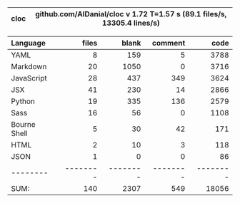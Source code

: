 cloc|github.com/AlDanial/cloc v 1.72  T=1.57 s (89.1 files/s, 13305.4 lines/s)
--- | ---

Language|files|blank|comment|code
:-------|-------:|-------:|-------:|-------:
YAML|8|159|5|3788
Markdown|20|1050|0|3716
JavaScript|28|437|349|3624
JSX|41|230|14|2866
Python|19|335|136|2579
Sass|16|56|0|1108
Bourne Shell|5|30|42|171
HTML|2|10|3|118
JSON|1|0|0|86
--------|--------|--------|--------|--------
SUM:|140|2307|549|18056
